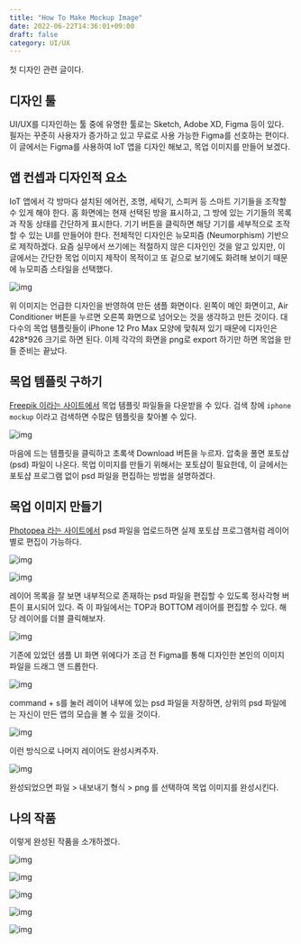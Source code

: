 ```yaml
---
title: "How To Make Mockup Image"
date: 2022-06-22T14:36:01+09:00
draft: false
category: UI/UX
---
```


첫 디자인 관련 글이다.

## 디자인 툴

UI/UX를 디자인하는 툴 중에 유명한 툴로는 Sketch, Adobe XD, Figma 등이 있다. 필자는 꾸준히 사용자가 증가하고 있고 무료로 사용 가능한 Figma를 선호하는 편이다. 이 글에서는 Figma를 사용하여 IoT 앱을 디자인 해보고, 목업 이미지를 만들어 보겠다.

## 앱 컨셉과 디자인적 요소

IoT 앱에서 각 방마다 설치된 에어컨, 조명, 세탁기, 스피커 등 스마트 기기들을 조작할 수 있게 해야 한다. 홈 화면에는 현재 선택된 방을 표시하고, 그 방에 있는 기기들의 목록과 작동 상태를 간단하게 표시한다. 기기 버튼을 클릭하면 해당 기기를 세부적으로 조작할 수 있는 UI를 만들어야 한다. 전체적인 디자인은 뉴모피즘 (Neumorphism) 기반으로 제작하겠다. 요즘 실무에서 쓰기에는 적절하지 않은 디자인인 것을 알고 있지만, 이 글에서는 간단한 목업 이미지 제작이 목적이고 또 겉으로 보기에도 화려해 보이기 때문에 뉴모피즘 스타일을 선택했다.

![img](img/how-to-make-mockup/1.png)

위 이미지는 언급한 디자인을 반영하여 만든 샘플 화면이다. 왼쪽이 메인 화면이고, Air Conditioner 버튼을 누르면 오른쪽 화면으로 넘어오는 것을 생각하고 만든 것이다. 대다수의 목업 템플릿들이 iPhone 12 Pro Max 모양에 맞춰져 있기 때문에 디자인은 428*926 크기로 하면 된다. 이제 각각의 화면을 png로 export 하기만 하면 목업을 만들 준비는 끝났다.

## 목업 템플릿 구하기

[Freepik 이라는 사이트에서](https://www.freepik.com/) 목업 템플릿 파일들을 다운받을 수 있다. 검색 창에 `iphone mockup` 이라고 검색하면 수많은 템플릿을 찾아볼 수 있다.

![img](img/how-to-make-mockup/2.png)

마음에 드는 템플릿을 클릭하고 초록색 Download 버튼을 누르자. 압축을 풀면 포토샵 (psd) 파일이 나온다. 목업 이미지를 만들기 위해서는 포토샵이 필요한데, 이 글에서는 포토샵 프로그램 없이 psd 파일을 편집하는 방법을 설명하겠다.

## 목업 이미지 만들기

[Photopea 라는 사이트에서](https://www.photopea.com/) psd 파일을 업로드하면 실제 포토샵 프로그램처럼 레이어 별로 편집이 가능하다.

![img](img/how-to-make-mockup/3.png)

![img](img/how-to-make-mockup/4.png)

레이어 목록을 잘 보면 내부적으로 존재하는 psd 파일을 편집할 수 있도록 정사각형 버튼이 표시되어 있다. 즉 이 파일에서는 TOP과 BOTTOM 레이어를 편집할 수 있다. 해당 레이어를 더블 클릭해보자.

![img](img/how-to-make-mockup/5.png)

기존에 있었던 샘플 UI 화면 위에다가 조금 전 Figma를 통해 디자인한 본인의 이미지 파일을 드래그 앤 드롭한다.

![img](img/how-to-make-mockup/6.png)

command + s를 눌러 레이어 내부에 있는 psd 파일을 저장하면, 상위의 psd 파일에는 자신이 만든 앱의 모습을 볼 수 있을 것이다.

![img](img/how-to-make-mockup/7.png)

이런 방식으로 나머지 레이어도 완성시켜주자.

![img](img/how-to-make-mockup/8.png)

완성되었으면 파일 > 내보내기 형식 > png 를 선택하여 목업 이미지를 완성시킨다.

## 나의 작품

이렇게 완성된 작품을 소개하겠다.

![img](img/how-to-make-mockup/9.png)

![img](img/how-to-make-mockup/10.png)

![img](img/how-to-make-mockup/11.png)

![img](img/how-to-make-mockup/12.png)

![img](img/how-to-make-mockup/13.png)
